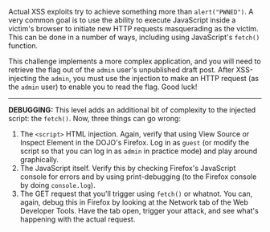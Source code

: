 Actual XSS exploits try to achieve something more than `alert("PWNED")`.
A very common goal is to use the ability to execute JavaScript inside a victim's browser to initiate new HTTP requests masquerading as the victim.
This can be done in a number of ways, including using JavaScript's `fetch()` function.

This challenge implements a more complex application, and you will need to retrieve the flag out of the `admin` user's unpublished draft post.
After XSS-injecting the `admin`, you must use the injection to make an HTTP request (as the `admin` user) to enable you to read the flag.
Good luck!

----
**DEBUGGING:**
This level adds an additional bit of complexity to the injected script: the `fetch()`.
Now, three things can go wrong:

1. The `<script>` HTML injection.
   Again, verify that using View Source or Inspect Element in the DOJO's Firefox.
   Log in as `guest` (or modify the script so that you can log in as `admin` in practice mode) and play around graphically.
2. The JavaScript itself.
   Verify this by checking Firefox's JavaScript console for errors and by using print-debugging (to the Firefox console by doing `console.log`).
3. The GET request that you'll trigger using `fetch()` or whatnot.
   You can, again, debug this in Firefox by looking at the Network tab of the Web Developer Tools.
   Have the tab open, trigger your attack, and see what's happening with the actual request.
